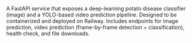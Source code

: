 A FastAPI service that exposes a deep-learning potato disease classifier (image) and a YOLO-based video prediction pipeline. Designed to be containerized and deployed on Railway. Includes endpoints for image prediction, video prediction (frame-by-frame detection + classification), health check, and file downloads.
